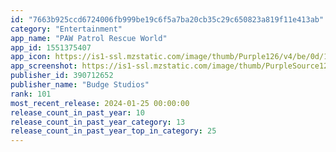 ```yaml
---
id: "7663b925ccd6724006fb999be19c6f5a7ba20cb35c29c650823a819f11e413ab"
category: "Entertainment"
app_name: "PAW Patrol Rescue World"
app_id: 1551375407
app_icon: https://is1-ssl.mzstatic.com/image/thumb/Purple126/v4/be/0d/1d/be0d1d0b-99a7-b42c-dabf-3dfa1bbe43ef/AppIcon-0-0-1x_U007emarketing-0-0-0-7-0-0-sRGB-0-0-0-GLES2_U002c0-512MB-85-220-0-0.png/1024x1024bb.png
app_screenshot: https://is1-ssl.mzstatic.com/image/thumb/PurpleSource126/v4/e1/11/0e/e1110eb9-1441-c444-59b2-26ad44b9533a/0ba3c8fa-18ee-4704-af87-128d086aed26_PPW_Screenshot_2_iX_ABTest_V01.png/2688x1242bb.png
publisher_id: 390712652
publisher_name: "Budge Studios"
rank: 101
most_recent_release: 2024-01-25 00:00:00
release_count_in_past_year: 10
release_count_in_past_year_category: 13
release_count_in_past_year_top_in_category: 25
---
```

